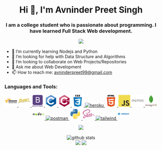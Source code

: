 <!--
### Hi there 👋
**Avninder99/Avninder99** is a ✨ _special_ ✨ repository because its `README.md` (this file) appears on your GitHub profile.

Here are some ideas to get you started:
- 🔭 I’m currently working on ...
- ⚡ Fun fact: ...

-->
<h1 align="center">Hi 👋, I'm Avninder Preet Singh</h1>
<h3 align="center">I am a college student who is passionate about programming. I have learned Full Stack Web development.</h3>
<p align=center>
    <img src="https://komarev.com/ghpvc/?username=Avninder99"/>
</p>
    
- 🌱 I’m currently learning Nodejs and Python
- 🤔 I’m looking for help with Data Structure and Algorithms
- 👯 I’m looking to collaborate on Web Projects/Repositories
- 💬 Ask me about Web Development
- 📫 How to reach me: avninderpreet99@gmail.com

<h3 align="left">Languages and Tools:</h3>
<p align="center">
    <a href="https://aws.amazon.com" target="_blank">
        <img src="https://github.com/devicons/devicon/blob/master/icons/amazonwebservices/amazonwebservices-original-wordmark.svg" alt="aws" width="40" height="40"/>
    </a>
    <a href="https://babeljs.io/" target="_blank">
        <img src="https://github.com/devicons/devicon/blob/master/icons/babel/babel-original.svg" alt="babel" width="40" height="40"/>
    </a>
    <a href="https://getbootstrap.com" target="_blank">
        <img src="https://raw.githubusercontent.com/devicons/devicon/master/icons/bootstrap/bootstrap-plain-wordmark.svg" alt="bootstrap" width="40" height="40"/>
    </a>
    <a href="https://www.cprogramming.com/" target="_blank">
        <img src="https://github.com/devicons/devicon/blob/master/icons/c/c-original.svg" alt="c" width="40" height="40"/>
    </a>
    <a href="https://www.w3schools.com/cpp/" target="_blank">
        <img src="https://github.com/devicons/devicon/blob/master/icons/cplusplus/cplusplus-original.svg" alt="cplusplus" width="40" height="40"/>
    </a>
    <a href="https://www.w3schools.com/css/" target="_blank">
        <img src="https://github.com/devicons/devicon/blob/master/icons/css3/css3-original-wordmark.svg" alt="css3" width="40" height="40"/>
    </a>
    <a href="https://heroku.com" target="_blank">
        <img src="https://www.vectorlogo.zone/logos/heroku/heroku-icon.svg" alt="heroku" width="40" height="40"/>
    </a>
    <a href="https://www.w3.org/html/" target="_blank">
        <img src="https://github.com/devicons/devicon/blob/master/icons/html5/html5-original-wordmark.svg" alt="html5" width="40" height="40"/>
    </a>
    <a href="https://developer.mozilla.org/en-US/docs/Web/JavaScript" target="_blank">
        <img src="https://github.com/devicons/devicon/blob/master/icons/javascript/javascript-original.svg" alt="javascript" width="40" height="40"/>
    </a>
    <a href="https://expressjs.com/" target="_blank">
        <img src="https://github.com/devicons/devicon/blob/master/icons/express/express-original-wordmark.svg" alt="express" width="40" height="40"/>
    </a>
    <a href="https://www.mongodb.com/" target="_blank">
        <img src="https://github.com/devicons/devicon/blob/master/icons/mongodb/mongodb-original-wordmark.svg" alt="mongodb" width="40" height="40"/>
    </a>
    <a href="https://nodejs.org" target="_blank">
        <img src="https://github.com/devicons/devicon/blob/master/icons/nodejs/nodejs-original-wordmark.svg" alt="nodejs" width="40" height="40"/>
    </a>
    <a href="https://postman.com" target="_blank">
        <img src="https://www.vectorlogo.zone/logos/getpostman/getpostman-icon.svg" alt="postman" width="40" height="40"/>
    </a>
    <a href="https://www.python.org" target="_blank">
        <img src="https://github.com/devicons/devicon/blob/master/icons/python/python-original.svg" alt="python" width="40" height="40"/>
    </a> 
    <a href="https://sass-lang.com" target="_blank">
        <img src="https://github.com/devicons/devicon/blob/master/icons/sass/sass-original.svg" alt="sass" width="40" height="40"/>
    </a>
    <a href="https://tailwindcss.com/" target="_blank">
        <img src="https://www.vectorlogo.zone/logos/tailwindcss/tailwindcss-icon.svg" alt="tailwind" width="40" height="40"/>
    </a>
    <a href="https://webpack.js.org" target="_blank">
        <img src="https://github.com/devicons/devicon/blob/master/icons/webpack/webpack-original-wordmark.svg" alt="webpack" width="40" height="40"/>
    </a>
</p>

<p align="center">
    <a href="https://github.com/Avninder99">
        <img src="https://img.shields.io/github/followers/Avninder99?label=Follow&style=plastic&logo=github&logoColor=white&color=brightGreen">
    </a>
</p>

<p  align="center">
  <img src="https://github-profile-summary-cards.vercel.app/api/cards/profile-details?username=Avninder99&theme=github_dark" alt="github stats">
  </br>
  <img src="https://github-profile-summary-cards.vercel.app/api/cards/stats?username=avninder99&theme=github_dark">
  <img src="https://github-profile-summary-cards.vercel.app/api/cards/productive-time?username=avninder99&theme=github_dark">
</p>

<!-- <p align="center">
    <a href="https://github.com/Avninder99">
        <img src="https://github-readme-stats.vercel.app/api?username=Avninder99&bg_color=333333&title_color=fff&text_color=fff&show_icons=true" >
    </a>
</p> -->
<!-- <p align="left">
    <img align="center" src="https://github-readme-stats.vercel.app/api/top-langs/?username=Avninder99&layout=compact" alt="aa" />
</p> -->

